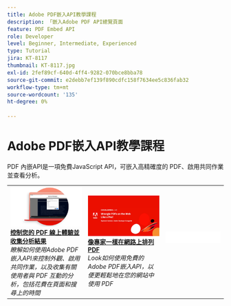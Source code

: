 ```yaml
---
title: Adobe PDF嵌入API教學課程
description: 「嵌入Adobe PDF API總覽頁面
feature: PDF Embed API
role: Developer
level: Beginner, Intermediate, Experienced
type: Tutorial
jira: KT-8117
thumbnail: KT-8117.jpg
exl-id: 2fef89cf-640d-4ff4-9282-070bce8bba78
source-git-commit: e2debb7ef139f890cdfc158f7634ee5c836fab32
workflow-type: tm+mt
source-wordcount: '135'
ht-degree: 0%

---
```


# Adobe PDF嵌入API教學課程

PDF 內嵌API是一項免費JavaScript API，可嵌入高精確度的 PDF、啟用共同作業並查看分析。

<table style="table-layout:fixed">
<tr>
 <td>
   <a href="controlpdfexperience.md">
      <img alt="控制您的 PDF 線上體驗並收集分析結果" src="assets/ControlPDF_thumb.png" />
   </a>
    <div>
   <a href="controlpdfexperience.md"><strong>控制您的 PDF 線上體驗並收集分析結果</strong></a>
    </div>
    <em>瞭解如何使用Adobe PDF嵌入API來控制外觀、啟用共同作業，以及收集有關使用者與 PDF 互動的分析，包括花費在頁面和搜尋上的時間</em>
    <br>
  </td>
  <td>
   <a href="https://experienceleague.adobe.com/docs/adobe-developers-live-events/events/2021/oct2021/pdf-embed-api.html">
      <img alt="像專家一樣在網路上排列 PDF" src="assets/Wrangle_1280.png" />
   </a>
    <div>
   <a href="https://experienceleague.adobe.com/docs/adobe-developers-live-events/events/2021/oct2021/pdf-embed-api.html"><strong>像專家一樣在網路上排列 PDF</strong></a>
    </div>
    <em>Look如何使用免費的Adobe PDF嵌入API，以便更輕鬆地在您的網站中使用 PDF</em>
    <br>
  </td>
  <td>
    <img alt="間隔" src="../assets/WhiteBanner_Placeholder.png" />
    <div>
    <br>
  </td>
</tr>
</table>
